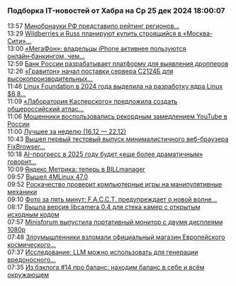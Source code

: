<h3>Подборка IT-новостей от Хабра на Ср 25 дек 2024 18:00:07</h3>
<div class="rssn table">
  <span class="smaller gray hspace">13:57</span>
  <a class="nodecor" href="https://habr.com/ru/news/869742/?utm_source=habrahabr&utm_medium=rss&utm_campaign=869742">Минобрнауки РФ представило рейтинг регионов...</a>
</div>
<div class="rssn table">
  <span class="smaller gray hspace">13:29</span>
  <a class="nodecor" href="https://habr.com/ru/news/869738/?utm_source=habrahabr&utm_medium=rss&utm_campaign=869738">Wildberries и Russ планируют купить строящийся в «Москва-Сити»...</a>
</div>
<div class="rssn table">
  <span class="smaller gray hspace">13:00</span>
  <a class="nodecor" href="https://habr.com/ru/news/869730/?utm_source=habrahabr&utm_medium=rss&utm_campaign=869730">«МегаФон»: владельцы iPhone активнее пользуются онлайн‑банкингом, чем...</a>
</div>
<div class="rssn table">
  <span class="smaller gray hspace">12:59</span>
  <a class="nodecor" href="https://habr.com/ru/news/869726/?utm_source=habrahabr&utm_medium=rss&utm_campaign=869726">Банк России разрабатывает платформу для выявления дропперов</a>
</div>
<div class="rssn table">
  <span class="smaller gray hspace">12:26</span>
  <a class="nodecor" href="https://habr.com/ru/news/869712/?utm_source=habrahabr&utm_medium=rss&utm_campaign=869712">«Гравитон» начал поставки сервера С2124Б для высокопроизводительных...</a>
</div>
<div class="rssn table">
  <span class="smaller gray hspace">11:46</span>
  <a class="nodecor" href="https://habr.com/ru/news/869692/?utm_source=habrahabr&utm_medium=rss&utm_campaign=869692">Linux Foundation в 2024 года выделила на разработку ядра Linux $6,8...</a>
</div>
<div class="rssn table">
  <span class="smaller gray hspace">11:09</span>
  <a class="nodecor" href="https://habr.com/ru/news/869678/?utm_source=habrahabr&utm_medium=rss&utm_campaign=869678">«Лаборатория Касперского» предложила создать общероссийский атлас...</a>
</div>
<div class="rssn table">
  <span class="smaller gray hspace">11:06</span>
  <a class="nodecor" href="https://habr.com/ru/news/869676/?utm_source=habrahabr&utm_medium=rss&utm_campaign=869676">Мошенники воспользовались рекордным замедлением YouTube в России</a>
</div>
<div class="rssn table">
  <span class="smaller gray hspace">11:00</span>
  <a class="nodecor" href="https://habr.com/ru/companies/ruvds/news/869344/?utm_source=habrahabr&utm_medium=rss&utm_campaign=869344">Лучшее за неделю (16.12 — 22.12)</a>
</div>
<div class="rssn table">
  <span class="smaller gray hspace">10:43</span>
  <a class="nodecor" href="https://habr.com/ru/news/869672/?utm_source=habrahabr&utm_medium=rss&utm_campaign=869672">Вышел первый тестовый выпуск минималистичного веб-браузера FixBrowser...</a>
</div>
<div class="rssn table">
  <span class="smaller gray hspace">10:18</span>
  <a class="nodecor" href="https://habr.com/ru/companies/bothub/news/869662/?utm_source=habrahabr&utm_medium=rss&utm_campaign=869662">AI-прогресс в 2025 году будет «еще более драматичным» говорит...</a>
</div>
<div class="rssn table">
  <span class="smaller gray hspace">10:09</span>
  <a class="nodecor" href="https://habr.com/ru/companies/ispsystem/news/869656/?utm_source=habrahabr&utm_medium=rss&utm_campaign=869656">Яндекс Метрика: теперь в BILLmanager</a>
</div>
<div class="rssn table">
  <span class="smaller gray hspace">09:57</span>
  <a class="nodecor" href="https://habr.com/ru/news/869652/?utm_source=habrahabr&utm_medium=rss&utm_campaign=869652">Вышел 4MLinux 47.0</a>
</div>
<div class="rssn table">
  <span class="smaller gray hspace">09:52</span>
  <a class="nodecor" href="https://habr.com/ru/news/869650/?utm_source=habrahabr&utm_medium=rss&utm_campaign=869650">Роскачество проверит компьютерные игры на манипулятивные механики</a>
</div>
<div class="rssn table">
  <span class="smaller gray hspace">09:10</span>
  <a class="nodecor" href="https://habr.com/ru/companies/f_a_c_c_t/news/869642/?utm_source=habrahabr&utm_medium=rss&utm_campaign=869642">Фото за пять минут: F.A.C.C.T. предупреждает о новой волне...</a>
</div>
<div class="rssn table">
  <span class="smaller gray hspace">08:17</span>
  <a class="nodecor" href="https://habr.com/ru/news/869616/?utm_source=habrahabr&utm_medium=rss&utm_campaign=869616">Вышла версия libcamera 0.4 для стека камер с открытым исходным кодом</a>
</div>
<div class="rssn table">
  <span class="smaller gray hspace">07:57</span>
  <a class="nodecor" href="https://habr.com/ru/news/869604/?utm_source=habrahabr&utm_medium=rss&utm_campaign=869604">Minisforum выпустила портативный монитор с двумя дисплеями 1080p</a>
</div>
<div class="rssn table">
  <span class="smaller gray hspace">07:48</span>
  <a class="nodecor" href="https://habr.com/ru/news/869620/?utm_source=habrahabr&utm_medium=rss&utm_campaign=869620">Злоумышленники взломали официальный магазин Европейского космического...</a>
</div>
<div class="rssn table">
  <span class="smaller gray hspace">07:37</span>
  <a class="nodecor" href="https://habr.com/ru/news/869600/?utm_source=habrahabr&utm_medium=rss&utm_campaign=869600">Исследование: LLM можно использовать для генерации вредоносного...</a>
</div>
<div class="rssn table">
  <span class="smaller gray hspace">07:35</span>
  <a class="nodecor" href="https://habr.com/ru/companies/alfa/news/869608/?utm_source=habrahabr&utm_medium=rss&utm_campaign=869608">Из бэклога #14 про баланс: находим баланс в себе и всём окружающем</a>
</div>